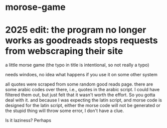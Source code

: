 # morose-game
# 2025 edit: the program no longer works as goodreads stops requests from webscraping their site
a little morse game (the typo in title is intentional, so not really a typo)

needs windoes, no idea what happens if you use it on some other system

all quotes were scraped from some random good reads page. there are some arabic codes over there, i.e., quotes in the arabic script. I could have filtered them out, but just felt that it wasn't worth the effort. So you gotta deal with it. and because I was expecting the latin script, and morse code is designed for the latin script, either the morse code will not be generated or the stupid thing will throw some error, I don't have a clue.

Is it laziness? Perhaps
